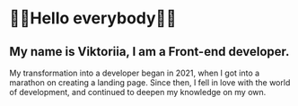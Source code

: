 # 💙💛Hello everybody💙💛

## My name is Viktoriia, I am a Front-end developer.

My transformation into a developer began in 2021, when I got into a marathon on creating a landing page.
Since then, I fell in love with the world of development, and continued to deepen my knowledge on my own.

